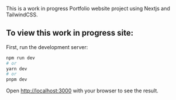 This is a work in progress Portfolio website project using Nextjs and TailwindCSS.

## To view this work in progress site:

First, run the development server:

```bash
npm run dev
# or
yarn dev
# or
pnpm dev
```

Open [http://localhost:3000](http://localhost:3000) with your browser to see the result.
